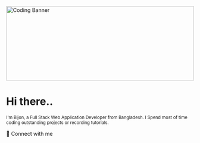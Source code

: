 <div style="object-fit:cover">
  <img src="https://www.epitech-it.es/wp-content/uploads/2022/07/danial-igdery-FCHlYvR5gJI-unsplash.jpg" alt="Coding Banner" style="width:100%; max-height:200px; object-fit:cover;">
</div>

<h1>Hi there..</h1>
<small>I'm Bijon, a Full Stack Web Application Developer from  Bangladesh. I Spend most of time coding outstanding projects or recording tutorials.</small>


 🚀 Connect with me

